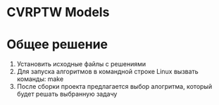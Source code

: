 # CVRPTW Models

# Общее решение

1. Установить исходные файлы с решениями 
2. Для запуска алгоритмов в командной строке Linux вызвать команды: make
3. После сборки проекта предлагается выбор алогритма, который будет решать выбранную задачу

